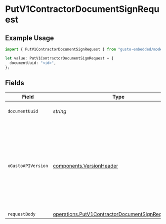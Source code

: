 # PutV1ContractorDocumentSignRequest

## Example Usage

```typescript
import { PutV1ContractorDocumentSignRequest } from "gusto-embedded/models/operations";

let value: PutV1ContractorDocumentSignRequest = {
  documentUuid: "<id>",
};
```

## Fields

| Field                                                                                                                                                                                                                        | Type                                                                                                                                                                                                                         | Required                                                                                                                                                                                                                     | Description                                                                                                                                                                                                                  |
| ---------------------------------------------------------------------------------------------------------------------------------------------------------------------------------------------------------------------------- | ---------------------------------------------------------------------------------------------------------------------------------------------------------------------------------------------------------------------------- | ---------------------------------------------------------------------------------------------------------------------------------------------------------------------------------------------------------------------------- | ---------------------------------------------------------------------------------------------------------------------------------------------------------------------------------------------------------------------------- |
| `documentUuid`                                                                                                                                                                                                               | *string*                                                                                                                                                                                                                     | :heavy_check_mark:                                                                                                                                                                                                           | The ID or UUID of the document                                                                                                                                                                                               |
| `xGustoAPIVersion`                                                                                                                                                                                                           | [components.VersionHeader](../../models/components/versionheader.md)                                                                                                                                                         | :heavy_minus_sign:                                                                                                                                                                                                           | Determines the date-based API version associated with your API call. If none is provided, your application's [minimum API version](https://docs.gusto.com/embedded-payroll/docs/api-versioning#minimum-api-version) is used. |
| `requestBody`                                                                                                                                                                                                                | [operations.PutV1ContractorDocumentSignRequestBody](../../models/operations/putv1contractordocumentsignrequestbody.md)                                                                                                       | :heavy_minus_sign:                                                                                                                                                                                                           | N/A                                                                                                                                                                                                                          |